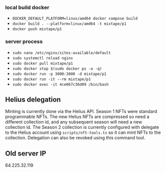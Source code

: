 ### local build docker
- `DOCKER_DEFAULT_PLATFORM=linux/amd64 docker compose build`
- `docker build . --platform=linux/amd64 -t mixtape/p1`
- `docker push mixtape/p1`

### server process

- `sudo nano /etc/nginx/sites-available/default`
- `sudo systemctl reload nginx`
- `sudo docker pull mixtape/p1`
- `sudo docker stop $(sudo docker ps -a -q)`
- `sudo docker run -p 3000:3000 -d mixtape/p1`
- `sudo docker run -it --rm mixtape/p1`
- `sudo docker exec -it 4ce067c36d09 /bin/bash`

## Helius delegation 

Minting is currently done via the Helius API. Season 1 NFTs were standard programmable NFTs. The new Helius NFTs are compressed so need a different collection id, and any subsequent season will need a new collection id. The Season 2 collection is currently configured with delegate to the Helius account using `scripts/nft-tools.ts` so it can mint NFTs to the collection. Delegation can also be revoked using this command tool. 

## Old server IP 

64.225.32.119
